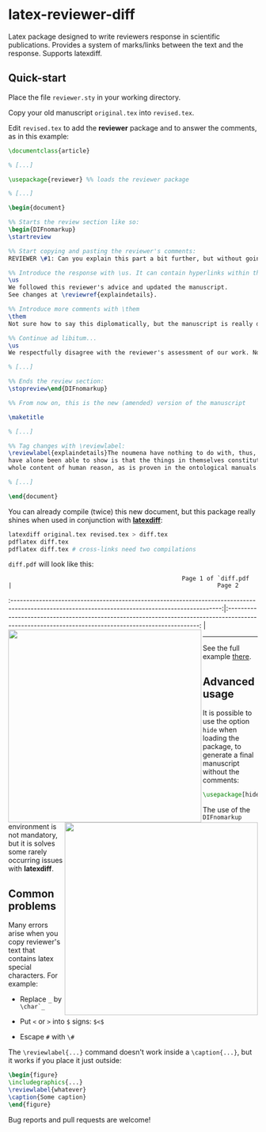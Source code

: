 latex-reviewer-diff
===================

Latex package designed to write reviewers response in scientific publications. Provides a system of marks/links between the text and the response. Supports latexdiff.

## Quick-start

Place the file `reviewer.sty` in your working directory.

Copy your old manuscript `original.tex` into `revised.tex`.

Edit `revised.tex` to add the **reviewer** package and to answer the comments, as in this example:

```latex
\documentclass{article}

% [...]

\usepackage{reviewer} %% loads the reviewer package

% [...]

\begin{document}

%% Starts the review section like so:
\begin{DIFnomarkup}
\startreview 

%% Start copying and pasting the reviewer's comments:
REVIEWER \#1: Can you explain this part a bit further, but without going into detail.

%% Introduce the response with \us. It can contain hyperlinks within the text with \revieweref
\us
We followed this reviewer's advice and updated the manuscript.
See changes at \reviewref{explaindetails}.

%% Introduce more comments with \them
\them
Not sure how to say this diplomatically, but the manuscript is really dull.

%% Continue ad libitum...
\us
We respectfully disagree with the reviewer's assessment of our work. Nonetheless...

% [...]

%% Ends the review section:
\stopreview\end{DIFnomarkup}

%% From now on, this is the new (amended) version of the manuscript

\maketitle

% [...]

%% Tag changes with \reviewlabel:
\reviewlabel{explaindetails}The noumena have nothing to do with, thus, the Antinomies. What we
have alone been able to show is that the things in themselves constitute the
whole content of human reason, as is proven in the ontological manuals.

% [...]

\end{document}
```

You can already compile (twice) this new document, but this package really shines when used in conjunction with [**latexdiff**](https://www.ctan.org/pkg/latexdiff?lang=en):

```bash
latexdiff original.tex revised.tex > diff.tex
pdflatex diff.tex
pdflatex diff.tex # cross-links need two compilations
```

`diff.pdf` will look like this:

                                                     Page 1 of `diff.pdf                                                                          |                                                          Page 2                                                                                     
:------------------------------------------------------------------------------------------------------------------------------------------------:|:---------------------------------------------------------------------------------------------------------------------------------------------------:
<a href="url"><img src="https://raw.githubusercontent.com/jealie/latex-reviewer-diff/master/examples/diff_1.png" align="left" width="390px" ></a> | <a href="url"><img src="https://raw.githubusercontent.com/jealie/latex-reviewer-diff/master/examples/diff_2.png" align="right" width="390px" ></a>

---

See the full example [there](https://github.com/jealie/latex-reviewer-diff/tree/master/examples).

## Advanced usage

It is possible to use the option `hide` when loading the package, to generate a final manuscript without the comments:

```latex
\usepackage[hide]{reviewer}
```

The use of the `DIFnomarkup` environment is not mandatory, but it is solves some rarely occurring issues with **latexdiff**.

## Common problems

Many errors arise when you copy reviewer's text that contains latex special characters. For example:

  * Replace `_` by `` \char`_ ``

  * Put `<` or `>` into `$` signs: `$<$`

  * Escape `#` with `\#`

The `\reviewlabel{...}` command doesn't work inside a `\caption{...}`, but it works if you place it just outside:


```latex
\begin{figure}
\includegraphics{...}
\reviewlabel{whatever}
\caption{Some caption}
\end{figure}
```

Bug reports and pull requests are welcome!
